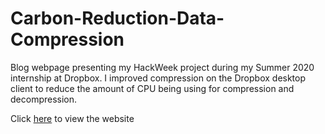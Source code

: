 # Carbon-Reduction-Data-Compression

Blog webpage presenting my HackWeek project during my Summer 2020 internship at Dropbox. I improved compression on the Dropbox desktop client to reduce the amount of CPU being using for compression and decompression.

Click <a href="http://www.michaelpiseno.com/Carbon-Reduction-Data-Compression/">here</a> to view the website
